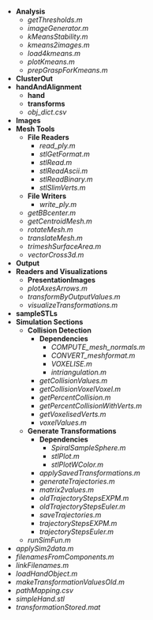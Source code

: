 * **Analysis**
  * *getThresholds.m*
  * *imageGenerator.m*
  * *kMeansStability.m*
  * *kmeans2images.m*
  * *load4kmeans.m*
  * *plotKmeans.m*
  * *prepGraspForKmeans.m*
* **ClusterOut**
* **handAndAlignment**
  * **hand**
  * **transforms**
  * *obj_dict.csv*
* ****Images****
* **Mesh Tools**
  * **File Readers**
    * *read_ply.m*
    * *stlGetFormat.m*
    * *stlRead.m*
    * *stlReadAscii.m*
    * *stlReadBinary.m*
    * *stlSlimVerts.m*
  * **File Writers**
    * *write_ply.m*
  * *getBBcenter.m*
  * *getCentroidMesh.m*
  * *rotateMesh.m*
  * *translateMesh.m*
  * *trimeshSurfaceArea.m*
  * *vectorCross3d.m*
* **Output**
* **Readers and Visualizations**
  * **PresentationImages**
  * *plotAxesArrows.m*
  * *transformByOutputValues.m*
  * *visualizeTransformations.m*
* **sampleSTLs**
* **Simulation Sections**
  * **Collision Detection**
     * **Dependencies**
        * *COMPUTE_mesh_normals.m*
        * *CONVERT_meshformat.m*
        * *VOXELISE.m*
        * *intriangulation.m*
     * *getCollisionValues.m*
     * *getCollisionVoxelVoxel.m*
     * *getPercentCollision.m*
     * *getPercentCollisionWithVerts.m*
     * *getVoxelisedVerts.m*
     * *voxelValues.m*
  * **Generate Transformations**
    * **Dependencies**
      * *SpiralSampleSphere.m*
      * *stlPlot.m*
      * *stlPlotWColor.m*
    * *applySavedTransformations.m*
    * *generateTrajectories.m*
    * *matrix2values.m*
    * *oldTrajectoryStepsEXPM.m*
    * *oldTrajectoryStepsEuler.m*
    * *saveTrajectories.m*
    * *trajectoryStepsEXPM.m*
    * *trajectoryStepsEuler.m*
  * *runSimFun.m*
* *applySim2data.m*
* *filenamesFromComponents.m*
* *linkFilenames.m*
* *loadHandObject.m*
* *makeTransformationValuesOld.m*
* *pathMapping.csv*
* *simpleHand.stl*
* *transformationStored.mat*
